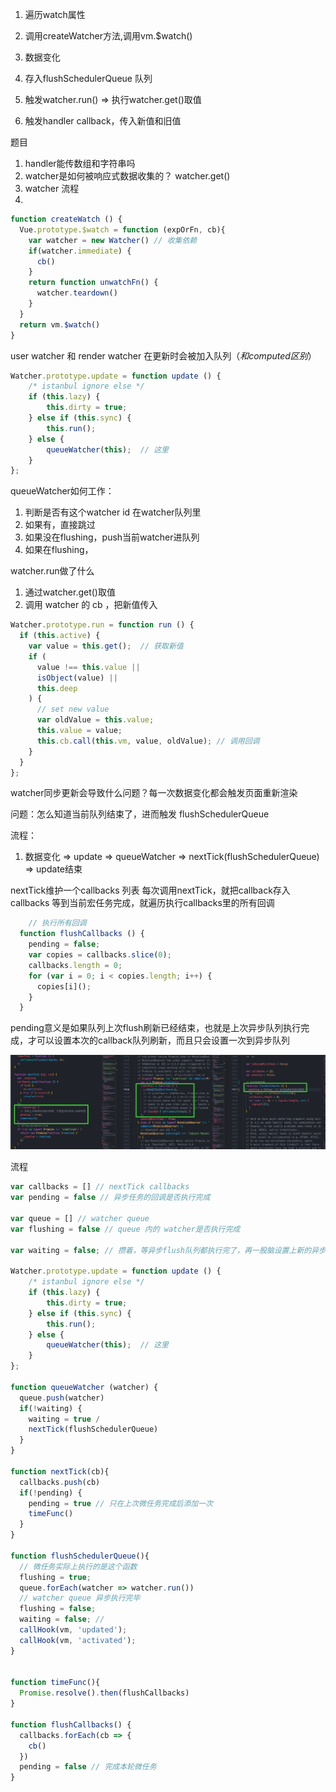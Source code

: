 1. 遍历watch属性
2. 调用createWatcher方法,调用vm.$watch()

3. 数据变化
4. 存入flushSchedulerQueue 队列
5. 触发watcher.run() => 执行watcher.get()取值
6. 触发handler callback，传入新值和旧值

题目
1. handler能传数组和字符串吗
2. watcher是如何被响应式数据收集的？ watcher.get()
3. watcher 流程
  1. 
```js
function createWatch () {
  Vue.prototype.$watch = function (expOrFn, cb){
    var watcher = new Watcher() // 收集依赖
    if(watcher.immediate) {
      cb()
    }
    return function unwatchFn() {
      watcher.teardown()
    }
  }
  return vm.$watch()
}
```
user watcher 和 render watcher 在更新时会被加入队列（*和computed区别*）
```js
Watcher.prototype.update = function update () {
    /* istanbul ignore else */
    if (this.lazy) {
        this.dirty = true;
    } else if (this.sync) {
        this.run();
    } else {
        queueWatcher(this);  // 这里
    }
};
```

queueWatcher如何工作：
1. 判断是否有这个watcher id 在watcher队列里
2. 如果有，直接跳过
2. 如果没在flushing，push当前watcher进队列
3. 如果在flushing，


watcher.run做了什么
1. 通过watcher.get()取值 
2. 调用 watcher 的 cb ，把新值传入
```js
Watcher.prototype.run = function run () {
  if (this.active) {
    var value = this.get();  // 获取新值
    if (
      value !== this.value ||
      isObject(value) ||
      this.deep
    ) {
      // set new value
      var oldValue = this.value; 
      this.value = value;  
      this.cb.call(this.vm, value, oldValue); // 调用回调
    }
  }
};
```

watcher同步更新会导致什么问题？每一次数据变化都会触发页面重新渲染

问题：怎么知道当前队列结束了，进而触发 flushSchedulerQueue

流程：
1. 数据变化 => update => queueWatcher => nextTick(flushSchedulerQueue) => update结束


nextTick维护一个callbacks 列表
每次调用nextTick，就把callback存入 callbacks
等到当前宏任务完成，就遍历执行callbacks里的所有回调
```js
    // 执行所有回调
  function flushCallbacks () {
    pending = false;
    var copies = callbacks.slice(0);
    callbacks.length = 0;
    for (var i = 0; i < copies.length; i++) {
      copies[i]();
    }
  }
```
pending意义是如果队列上次flush刷新已经结束，也就是上次异步队列执行完成，才可以设置本次的callback队列刷新，而且只会设置一次到异步队列

![flush流程](/images/nextTick.jpg)

流程
```js
var callbacks = [] // nextTick callbacks
var pending = false // 异步任务的回调是否执行完成

var queue = [] // watcher queue
var flushing = false // queue 内的 watcher是否执行完成

var waiting = false; // 攒着，等异步flush队列都执行完了，再一股脑设置上新的异步队列

Watcher.prototype.update = function update () {
    /* istanbul ignore else */
    if (this.lazy) {
        this.dirty = true;
    } else if (this.sync) {
        this.run();
    } else {
        queueWatcher(this);  // 这里
    }
};

function queueWatcher (watcher) {
  queue.push(watcher)
  if(!waiting) {
    waiting = true /
    nextTick(flushSchedulerQueue)
  }
}

function nextTick(cb){
  callbacks.push(cb)
  if(!pending) {
    pending = true // 只在上次微任务完成后添加一次
    timeFunc()
  }
}

function flushSchedulerQueue(){
  // 微任务实际上执行的是这个函数
  flushing = true;
  queue.forEach(watcher => watcher.run())
  // watcher queue 异步执行完毕
  flushing = false;
  waiting = false; // 
  callHook(vm, 'updated');
  callHook(vm, 'activated');
}


function timeFunc(){
  Promise.resolve().then(flushCallbacks)
}

function flushCallbacks() {
  callbacks.forEach(cb => {
    cb()
  })
  pending = false // 完成本轮微任务
}
```